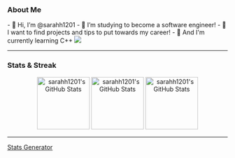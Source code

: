 <h3>About Me </h3>  
- 🌱 Hi, I’m @sarahh1201
- 🌱 I’m studying to become a software engineer!
- 🌱 I want to find projects and tips to put towards my career!
- 🌱 And I'm currently learning C++

<img src = "https://i.pinimg.com/originals/93/ef/89/93ef89dbda3b1cc5212ff7f81b52982b.png"> 

<hr>

<h3>Stats & Streak </h3>  
<p align="center">
  <img src="https://github-readme-streak-stats.herokuapp.com/?user=sarahh1201&theme=vue&hide_border=true" alt="sarahh1201's GitHub Stats" height="120px"/>
  <img src="https://github-readme-stats.vercel.app/api?username=sarahh1201&theme=vue&show_icons=true&hide_border=true&count_private=true" alt="sarahh1201's GitHub Stats" height="120px"/>
  <img src="https://github-readme-stats.vercel.app/api/top-langs/?username=sarahh1201&theme=vue&show_icons=true&hide_border=true&layout=compact" alt="sarahh1201's GitHub Stats" height="120px"/>
</p>


<hr>

<a href = "https://github-stats.omsimos.com">Stats Generator</a>
